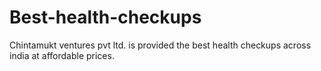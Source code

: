 # Best-health-checkups
Chintamukt ventures pvt ltd. is provided the best health checkups across india at affordable prices.
